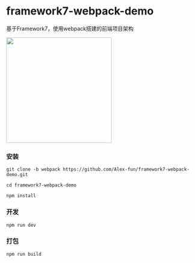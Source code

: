 # framework7-webpack-demo
基于Framework7，使用webpack搭建的前端项目架构

<img src="https://dn-cnode.qbox.me/FggySaifXShKXx-Rp9c5gxh6Gox0" width="280">

### 安装
```
git clone -b webpack https://github.com/Alex-fun/framework7-webpack-demo.git

cd framework7-webpack-demo

npm install 

```

### 开发

```
npm run dev
```

### 打包

```
npm run build
```
